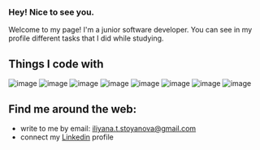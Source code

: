 ### Hey! Nice to see you.

Welcome to my page! I'm a junior software developer. You can see in my profile different tasks that I did while studying.
<!-- Things I code with [![My Skills](https://skillicons.dev/icons?i=js,nodejs,mongodb,angular,ts,html,css,bootstrap,flutter&perline=10)](https://skillicons.dev).
![image]({https://img.shields.io/badge/JavaScript-323330?style=for-the-badge&logo=javascript&logoColor=F7DF1E}) -->
## Things I code with
![image](https://img.shields.io/badge/Angular-DD0031?style=for-the-badge&logo=angular&logoColor=white)
![image](https://img.shields.io/badge/TypeScript-007ACC?style=for-the-badge&logo=typescript&logoColor=white)
![image](https://img.shields.io/badge/Node.js-339933?style=for-the-badge&logo=nodedotjs&logoColor=white)
![image](https://img.shields.io/badge/MongoDB-4EA94B?style=for-the-badge&logo=mongodb&logoColor=white)
![image](https://img.shields.io/badge/JavaScript-323330?style=for-the-badge&logo=javascript&logoColor=F7DF1E)
![image](https://img.shields.io/badge/HTML5-E34F26?style=for-the-badge&logo=html5&logoColor=white)
![image](https://img.shields.io/badge/CSS3-1572B6?style=for-the-badge&logo=css3&logoColor=white)
![image](https://img.shields.io/badge/Bootstrap-563D7C?style=for-the-badge&logo=bootstrap&logoColor=white) 


## Find me around the web:
- write to me by email: iliyana.t.stoyanova@gmail.com
- connect my [Linkedin][Linkedin] profile 

[Linkedin]: https://www.linkedin.com/in/iliyana-stoyanova/

